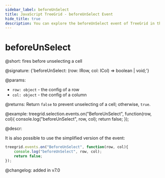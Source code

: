 ```yaml
---
sidebar_label: beforeUnSelect
title: JavaScript TreeGrid - beforeUnSelect Event 
hide_title: true
description: You can explore the beforeUnSelect event of TreeGrid in the documentation of the DHTMLX JavaScript UI library. Browse developer guides and API reference, try out code examples and live demos, and download a free 30-day evaluation version of DHTMLX Suite 7.
---
```

 
# beforeUnSelect

@short: fires before unselecting a cell

@signature: {'beforeUnSelect: (row: IRow, col: ICol) => boolean | void;'}

@params:

- `row: object` - the config of a row
- `col: object` - the config of a column

@returns:
Return `false` to prevent unselecting of a cell; otherwise, `true`.

@example:
treegrid.selection.events.on("BeforeUnSelect", function(row, col){
    console.log("beforeUnSelect", row, col); 
    return false;
});

@descr:

It is also possible to use the simplified version of the event:

~~~js
treegrid.events.on("BeforeUnSelect", function(row, col){
    console.log("beforeUnSelect", row, col); 
    return false;
});
~~~

@changelog:
added in v7.0
